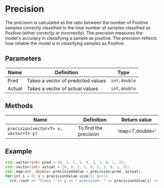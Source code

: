 # Precision

The precision is calculated as the ratio between the number of Positive samples correctly classified to the total number of samples classified as Positive (either correctly or incorrectly). The precision measures the model's accuracy in classifying a sample as positive.
The precision reflects how reliable the model is in classifying samples as Positive.

## Parameters

| Name          | Definition                                                                                  | Type            |
| ------------- | ------------------------------------------------------------------------------------------- | ----------------|
| Pred          | Takes a vector of predicted values                                                          | `int,double`    |
| Actual        | Takes a vector of actual values                                                             | `int,double`    |


## Methods

| Name                                           | Definition                                            | Return value      |
| -----------------------------------------------| ----------------------------------------------------- | ----------------- |
| `precision(vector<T> x, vector<T> y)`          | To find the precision                                 |  `map<T,double>'  |

## Example

```cpp
std::vector<int> pred = {0, 1, 2, 1, 0, 2, 1, 0, 1, 2};
std::vector<int> actual = {0, 0, 2, 1, 0, 2, 1, 0, 1, 2};
std::map<int, double> precisionValue = precision(pred, actual);
for(int i = 0; i < precisionValue.size(); i++){
  std::cout << "Class " << i << " precision: " << precisionValue[i] << std::endl; 

```
